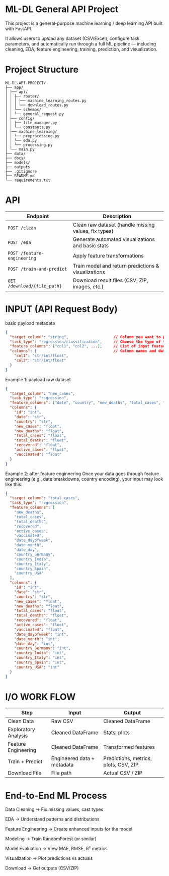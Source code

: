 # ML-DL General API Project
This project is a general-purpose machine learning / deep learning API built with FastAPI.

It allows users to upload any dataset (CSV/Excel), configure task parameters, and automatically run through a full ML pipeline — including cleaning, EDA, feature engineering, training, prediction, and visualization.

# Project Structure
```text
ML-DL-API-PROJECT/
├── app/
│ ├── api/
│ │ ├── router/
│ │ │ ├── machine_learning_routes.py
│ │ │ └── download_routes.py
│ │ └── schemas/
│ │ └── general_request.py
│ ├── config/
│ │ ├── file_manager.py
│ │ └── constants.py
│ ├── machine_learning/
│ │ └── preprocessing.py
│ │ └── eda.py
│ │ └── processing.py
│ └── main.py
├── data/
├── docs/
├── models/
├── outputs
├── .gitignore
├── README.md
└── requirements.txt
```

# API
| Endpoint                    | Description                                          |
| --------------------------- | ---------------------------------------------------- |
| `POST /clean`               | Clean raw dataset (handle missing values, fix types) |
| `POST /eda`                 | Generate automated visualizations and basic stats    |
| `POST /feature-engineering` | Apply feature transformations                        |
| `POST /train-and-predict`   | Train model and return predictions & visualizations  |
| `GET /download/{file_path}` | Download result files (CSV, ZIP, images, etc.)       |


# INPUT (API Request Body)

basic payload metadata
```json
{
  "target_column": "string",                    // Column you want to predict
  "task_type": "regression/classification",     // Choose the type of task
  "feature_columns": ["col1", "col2", ...],     // List of input features
  "columns": {                                  // Column names and data types
    "col1": "str/int/float",
    "col2": "str/int/float"
  }
}
```


Example 1: payload raw dataset
```json
{
  "target_column": "new_cases",
  "task_type": "regression",
  "feature_columns": ["date", "country", "new_deaths", "total_cases", "total_deaths", "recovered", "active_cases", "vaccinated"],
  "columns": {
    "id": "int",
    "date": "str",
    "country": "str",
    "new_cases": "float",
    "new_deaths": "float",
    "total_cases": "float",
    "total_deaths": "float",
    "recovered": "float",
    "active_cases": "float",
    "vaccinated": "float"
  }
}
```


Example 2: after feature enginnering
Once your data goes through feature engineering (e.g., date breakdowns, country encoding), your input may look like this:
```json
{
  "target_column": "total_cases",
  "task_type": "regression",
  "feature_columns": [
    "new_deaths",
    "total_cases",
    "total_deaths",
    "recovered",
    "active_cases",
    "vaccinated",
    "date_dayofweek",
    "date_month",
    "date_day",
    "country_Germany",
    "country_India",
    "country_Italy",
    "country_Spain",
    "country_USA"
  ],
  "columns": {
    "id": "int",
    "date": "str",
    "country": "str",
    "new_cases": "float",
    "new_deaths": "float",
    "total_cases": "float",
    "total_deaths": "float",
    "recovered": "float",
    "active_cases": "float",
    "vaccinated": "float",
    "date_dayofweek": "int",
    "date_month": "int",
    "date_day": "int",
    "country_Germany": "int",
    "country_India": "int",
    "country_Italy": "int",
    "country_Spain": "int",
    "country_USA": "int"
  }
}
```


# I/O WORK FLOW
| Step                 | Input                      | Output                                |
| -------------------- | -------------------------- | ------------------------------------- |
| Clean Data           | Raw CSV                    | Cleaned DataFrame                     |
| Exploratory Analysis | Cleaned DataFrame          | Stats, plots                          |
| Feature Engineering  | Cleaned DataFrame          | Transformed features                  |
| Train + Predict      | Engineered data + metadata | Predictions, metrics, plots, CSV, ZIP |
| Download File        | File path                  | Actual CSV / ZIP                      |


# End-to-End ML Process

Data Cleaning → Fix missing values, cast types

EDA → Understand patterns and distributions

Feature Engineering → Create enhanced inputs for the model

Modeling → Train RandomForest (or similar)

Model Evaluation → View MAE, RMSE, R² metrics

Visualization → Plot predictions vs actuals

Download → Get outputs (CSV/ZIP)

